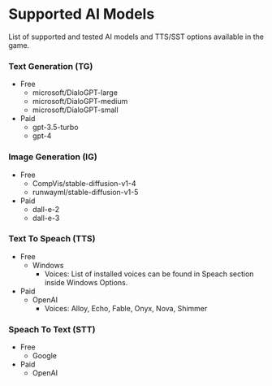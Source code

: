 # Supported AI Models

List of supported and tested AI models and TTS/SST options available in the game.

### Text Generation (TG)
- Free
  - microsoft/DialoGPT-large
  - microsoft/DialoGPT-medium
  - microsoft/DialoGPT-small
- Paid
  - gpt-3.5-turbo
  - gpt-4

### Image Generation (IG)
- Free
  - CompVis/stable-diffusion-v1-4
  - runwayml/stable-diffusion-v1-5
- Paid
  - dall-e-2
  - dall-e-3

### Text To Speach (TTS)
- Free
  - Windows
    - Voices: List of installed voices can be found in Speach section inside Windows Options.
- Paid
  - OpenAI
    - Voices: Alloy, Echo, Fable, Onyx, Nova, Shimmer

### Speach To Text (STT)
- Free
  - Google
- Paid
  - OpenAI


